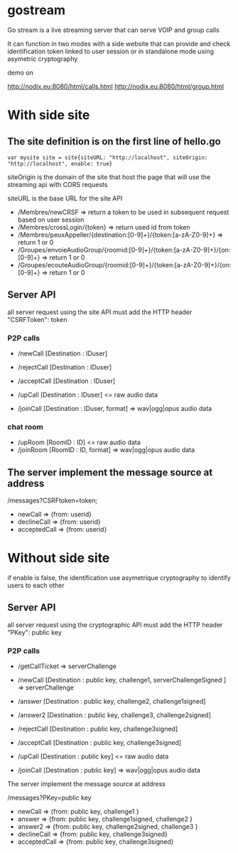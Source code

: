 # gostream


Go stream is a live streaming server that can serve VOIP and group calls

It can function in two modes with a side website that can provide and check identification token linked to user session or in standalone mode using asymetric cryptography

demo on 

http://nodix.eu:8080/html/calls.html
http://nodix.eu:8080/html/group.html

# With side site


## The site definition is on the first line of hello.go

`var mysite site = site{siteURL: "http://localhost", siteOrigin: "http://localhost", enable: true}`

siteOrigin is the domain of the site that host the page that will use the streaming api with CORS requests

siteURL is the base URL for the site API 

* /Membres/newCRSF => return a token to be used in subsequent request based on user session
* /Membres/crossLogin/{token} => return used id from token
* /Membres/peuxAppeller/{destination:[0-9]+}/{token:[a-zA-Z0-9]+} => return 1 or 0
* /Groupes/envoieAudioGroup/{roomid:[0-9]+}/{token:[a-zA-Z0-9]+}/{on:[0-9]+} => return 1 or 0
* /Groupes/ecouteAudioGroup/{roomid:[0-9]+}/{token:[a-zA-Z0-9]+}/{on:[0-9]+} => return 1 or 0

## Server API

all server request using the site API must add the HTTP header "CSRFToken": token

### P2P calls

* /newCall [Destination : IDuser] 
* /rejectCall [Destination : IDuser] 
* /acceptCall [Destination : IDuser] 

* /upCall [Destination : IDuser]   <= raw audio data
* /joinCall [Destination : IDuser, format] => wav|ogg|opus audio data


### chat room
* /upRoom [RoomID : ID]  <= raw audio data
* /joinRoom [RoomID : ID, format] => wav|ogg|opus audio data

## The server implement the message source at address

/messages?CSRFtoken=token;

* newCall => {from: userid}
* declineCall => {from: userid}
* acceptedCall => {from: userid}



# Without side site

if enable is false, the identification use asymetrique cryptography to identify users to each other 

## Server API

all server request using the cryptographic API must add the HTTP header "PKey": public key

### P2P calls

* /getCallTicket => serverChallenge

* /newCall   [Destination : public key, challenge1, serverChallengeSigned ] => serverChallenge

* /answer    [Destination : public key, challenge2, challenge1signed] 
* /answer2   [Destination : public key, challenge3, challenge2signed] 

* /rejectCall [Destination : public key, challenge3signed] 
* /acceptCall [Destination : public key, challenge3signed] 

* /upCall    [Destination : public key] <= raw audio data
* /joinCall  [Destination : public key] => wav|ogg|opus audio data

The server implement the message source at address

/messages?PKey=public key

* newCall => {from: public key, challenge1 }
* answer => {from: public key, challenge1signed, challenge2 }
* answer2 => {from: public key, challenge2signed, challenge3 }
* declineCall => {from: public key, challenge3signed}
* acceptedCall => {from: public key, challenge3signed}







